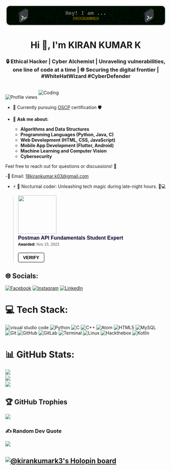 <div align="center">
  <img src="https://github.com/KIRAN-KUMAR-K3/badges/blob/main/BANNER7.png" alt="Logo">
</div>

<h1 align="center">Hi 👋, I'm KIRAN KUMAR K</h1>
<h3 align="center">🔒 Ethical Hacker | Cyber Alchemist | Unraveling vulnerabilities, one line of code at a time | 🌐 Securing the digital frontier | #WhiteHatWizard #CyberDefender
</h3></br>
<img align="right" alt="Coding" width="400" src="https://media.tenor.com/rePDfDWO3XoAAAAd/hacking.gif">


<p align="left"> 
  <img src="https://komarev.com/ghpvc/?username=kiran-kumar-k3&label=Profile%20views&color=0e75b6&style=flat" alt="Profile views">
</p>

- 🔭 Currently pursuing [OSCP](https://www.offsec.com/courses/pen-200/) certification 🛡️

- 💬 **Ask me about:**
  - **Algorithms and Data Structures**
  - **Programming Languages (Python, Java, C)**
  - **Web Development (HTML, CSS, JavaScript)**
  - **Mobile App Development (Flutter, Android)**
  - **Machine Learning and Computer Vision**
  - **Cybersecurity**

Feel free to reach out for questions or discussions! 🚀

-📧 Email: [18kirankumar.k03@gmail.com](mailto:18kirankumar.k03@gmail.com)

- ⚡ 🌟 Nocturnal coder: Unleashing tech magic during late-night hours. 🌙💻

<blockquote class="badgr-badge" style="font-family: Helvetica, Roboto, &quot;Segoe UI&quot;, Calibri, sans-serif;">
  <a href="https://api.badgr.io/public/assertions/TlcaxoaFTnSrIquRRGiThg?identity__email=18kirankumar.k03%40gmail.com">
    <img width="120px" height="120px" src="https://api.badgr.io/public/assertions/TlcaxoaFTnSrIquRRGiThg/image">
  </a>
  <p class="badgr-badge-name" style="hyphens: auto; overflow-wrap: break-word; word-wrap: break-word; margin: 0; font-size: 16px; font-weight: 600; font-style: normal; font-stretch: normal; line-height: 1.25; letter-spacing: normal; text-align: left; color: #05012c;">Postman API Fundamentals Student Expert</p>
  <p class="badgr-badge-date" style="margin: 0; font-size: 12px; font-style: normal; font-stretch: normal; line-height: 1.67; letter-spacing: normal; text-align: left; color: #555555;">
    <strong style="font-size: 12px; font-weight: bold; font-style: normal; font-stretch: normal; line-height: 1.67; letter-spacing: normal; text-align: left; color: #000;">Awarded: </strong>Nov 15, 2023
  </p>
  <p style="margin: 16px 0; padding: 0;">
    <a class="badgr-badge-verify" target="_blank" href="https://badgecheck.io?url=https%3A%2F%2Fapi.badgr.io%2Fpublic%2Fassertions%2FTlcaxoaFTnSrIquRRGiThg%3Fidentity__email%3D18kirankumar.k03%2540gmail.com&amp;identity__email=18kirankumar.k03%40gmail.com" style="box-sizing: content-box; display: flex; align-items: center; justify-content: center; margin: 0; font-size:14px; font-weight: bold; width: 48px; height: 16px; border-radius: 4px; border: solid 1px black; text-decoration: none; padding: 6px 16px; margin: 16px 0; color: black;">VERIFY</a>
  </p>
</blockquote>

## 🌐 Socials:
[![Facebook](https://img.shields.io/badge/Facebook-%231877F2.svg?logo=Facebook&logoColor=white)](https://www.facebook.com/kirankumar.k.56211)
[![Instagram](https://img.shields.io/badge/Instagram-%23E4405F.svg?logo=Instagram&logoColor=white)](https://instagram.com/kirankumar.k0000)
[![LinkedIn](https://img.shields.io/badge/LinkedIn-%230077B5.svg?logo=linkedin&logoColor=white)](https://linkedin.com/in/kiran-kumar-k3)

# 💻 Tech Stack:

![visual studio code](https://img.shields.io/badge/-vscode-333333?style=flat&logo=C%2B%2B&logoColor=vscode)
![Python](https://img.shields.io/badge/-Python-333333?style=flat&logo=python)
![C](https://img.shields.io/badge/-C-333333?style=flat&logo=C%2B%2B&logoColor=C)
![C++](https://img.shields.io/badge/-C++-333333?style=flat&logo=C%2B%2B&logoColor=C++)
![Atom](https://img.shields.io/badge/-Atom-333333?style=flat&logo=C%2B%2B&logoColor=react)
![HTML5](https://img.shields.io/badge/-HTML5-333333?style=flat&logo=HTML5)
![MySQL](https://img.shields.io/badge/-MySQL-333333?style=flat&logo=MySQL)
![Git](https://img.shields.io/badge/-Git-333333?style=flat&logo=C%2B%2B&logoColor=Git)
![GitHub](https://img.shields.io/badge/-GitHub-333333?style=flat&logo=GitHub)
![GitLab](https://img.shields.io/badge/-GitLab-333333?style=flat&logo=GitLab)
![Terminal](https://img.shields.io/badge/-Terminal-333333?style=flat&logo=Terminal)
![Linux](https://img.shields.io/badge/-Linux-333333?style=flat&logo=Linux)
![Hackthebox](https://img.shields.io/badge/-Hackthebox-333333?style=flat&logo=Hackthebox)
![Kotlin](https://img.shields.io/badge/-Kotlin-333333?style=flat&logo=kotlin)


# 📊 GitHub Stats:
![](https://github-readme-stats.vercel.app/api?username=KIRAN-KUMAR-K3&theme=highcontrast&hide_border=false&include_all_commits=false&count_private=false)<br/>
![](https://github-readme-streak-stats.herokuapp.com/?user=KIRAN-KUMAR-K3&theme=highcontrast&hide_border=false)<br/>
![](https://github-readme-stats.vercel.app/api/top-langs/?username=KIRAN-KUMAR-K3&theme=highcontrast&hide_border=false&include_all_commits=false&count_private=false&layout=compact)

## 🏆 GitHub Trophies
![](https://github-profile-trophy.vercel.app/?username=KIRAN-KUMAR-K3&theme=juicyfresh&no-frame=false&no-bg=false&margin-w=4)

### ✍️ Random Dev Quote
![](https://quotes-github-readme.vercel.app/api?type=horizontal&theme=radical)


[![@kirankumark3's Holopin board](https://holopin.me/kirankumark3)](https://holopin.io/@kirankumark3)
---
